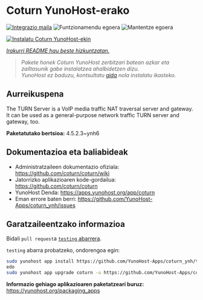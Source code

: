 <!--
Ohart ongi: README hau automatikoki sortu da <https://github.com/YunoHost/apps/tree/master/tools/readme_generator>ri esker
EZ editatu eskuz.
-->

# Coturn YunoHost-erako

[![Integrazio maila](https://dash.yunohost.org/integration/coturn.svg)](https://ci-apps.yunohost.org/ci/apps/coturn/) ![Funtzionamendu egoera](https://ci-apps.yunohost.org/ci/badges/coturn.status.svg) ![Mantentze egoera](https://ci-apps.yunohost.org/ci/badges/coturn.maintain.svg)

[![Instalatu Coturn YunoHost-ekin](https://install-app.yunohost.org/install-with-yunohost.svg)](https://install-app.yunohost.org/?app=coturn)

*[Irakurri README hau beste hizkuntzatan.](./ALL_README.md)*

> *Pakete honek Coturn YunoHost zerbitzari batean azkar eta zailtasunik gabe instalatzea ahalbidetzen dizu.*  
> *YunoHost ez baduzu, kontsultatu [gida](https://yunohost.org/install) nola instalatu ikasteko.*

## Aurreikuspena

The TURN Server is a VoIP media traffic NAT traversal server and gateway. It can be used as a general-purpose network traffic TURN server and gateway, too.

**Paketatutako bertsioa:** 4.5.2.3~ynh6
## Dokumentazioa eta baliabideak

- Administratzaileen dokumentazio ofiziala: <https://github.com/coturn/coturn/wiki>
- Jatorrizko aplikazioaren kode-gordailua: <https://github.com/coturn/coturn>
- YunoHost Denda: <https://apps.yunohost.org/app/coturn>
- Eman errore baten berri: <https://github.com/YunoHost-Apps/coturn_ynh/issues>

## Garatzaileentzako informazioa

Bidali `pull request`a [`testing` abarrera](https://github.com/YunoHost-Apps/coturn_ynh/tree/testing).

`testing` abarra probatzeko, ondorengoa egin:

```bash
sudo yunohost app install https://github.com/YunoHost-Apps/coturn_ynh/tree/testing --debug
edo
sudo yunohost app upgrade coturn -u https://github.com/YunoHost-Apps/coturn_ynh/tree/testing --debug
```

**Informazio gehiago aplikazioaren paketatzeari buruz:** <https://yunohost.org/packaging_apps>

